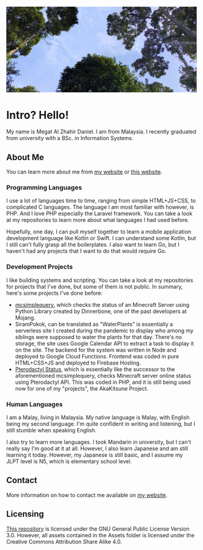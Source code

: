 ![Picture of a tropical forest in Perak](/assets/static/images/forest.jpg "A picture I took in 2021")

# Intro? Hello!
My name is Megat Al Zhahir Daniel. I am from Malaysia. I recently graduated from university with a BSc. in Information Systems.

## About Me
You can learn more about me from [my website](https://alz.moe/about "About Me - alzhahir.com") or [this website](https://about.alzhahir.com "About Me - about.alzhahir.com").

### Programming Languages
I use a lot of languages time to time, ranging from simple HTML+JS+CSS, to complicated C languages. The language I am most familiar with however, is PHP. And I love PHP especially the Laravel framework. You can take a look at my repositories to learn more about what languages I had used before.

Hopefully, one day, I can pull myself together to learn a mobile application development language like Kotlin or Swift. I can understand some Kotlin, but I still can't fully grasp all the boilerplates. I also want to learn Go, but I haven't had any projects that I want to do that would require Go.

### Development Projects
I like building systems and scripting. You can take a look at my repositories for projects that I've done, but some of them is not public. In summary, here's some projects I've done before:

- [mcsimplequery](https://github.com/alzhahir/mcsimplequery "mcsimplequery - github.com"), which checks the status of an Minecraft Server using Python Library created by Dinnerbone, one of the past developers at Mojang.
- SiramPokok, can be translated as "WaterPlants" is essentially a serverless site I created during the pandemic to display who among my siblings were supposed to water the plants for that day. There's no storage, the site uses Google Calendar API to extract a task to display it on the site. The backend for the system was written in Node and deployed to Google Cloud Functions. Frontend was coded in pure HTML+CSS+JS and deployed to Firebase Hosting.
- [Pterodactyl Status](https://github.com/alzhahir/pterodactyl-status "Pterodactyl Status - github.com"), which is essentially like the successor to the aforementioned mcsimplequery, checks Minecraft server online status using Pterodactyl API. This was coded in PHP, and it is still being used now for one of my "projects", the AkaKitsune Project.

### Human Languages
I am a Malay, living in Malaysia. My native language is Malay, with English being my second language. I'm quite confident in writing and listening, but I still stumble when speaking English.

I also try to learn more languages. I took Mandarin in university, but I can't really say I'm good at it at all. However, I also learn Japanese and am still learning it today. However, my Japanese is still basic, and I assume my JLPT level is N5, which is elementary school level.

## Contact
More information on how to contact me available on [my website](https://alz.moe/contact "Contact Megat - alzhahir.com").

## Licensing
[This repository](https://github.com/alzhahir/alzhahir) is licensed under the GNU General Public License Version 3.0. However, all assets contained in the Assets folder is licensed under the Creative Commons Attribution Share Alike 4.0.

